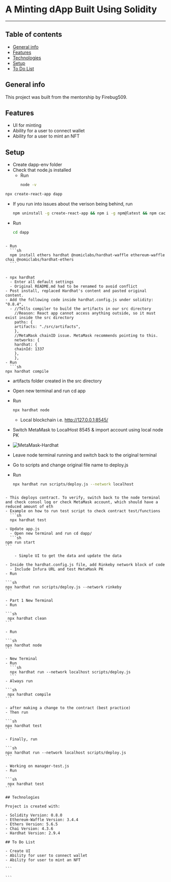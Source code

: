 # A Minting dApp Built Using Solidity

---

## Table of contents

- [General info](#general-info)
- [Features](#features)
- [Technologies](#technologies)
- [Setup](#setup)
- [To Do List](#to-do-list)

## General info

This project was built from the mentorship by Firebug509.

## Features

- UI for minting
- Ability for a user to connect wallet
- Ability for a user to mint an NFT

## Setup

- Create dapp-env folder
- Check that node.js installed
  - Run
    ```sh
    node -v
    ```

```sh
npx create-react-app dapp
```

- If you run into issues about the verison being behind, run

  ```sh
  npm uninstall -g create-react-app && npm i -g npm@latest && npm cache clean -f
  ```

- Run
  ```sh
  cd dapp
  ```

````

- Run
  ```sh
  npm install ethers hardhat @nomiclabs/hardhat-waffle ethereum-waffle chai @nomiclabs/hardhat-ethers
  ```


- npx hardhat
  - Enter all default settings
  - Original README.md had to be renamed to avoid conflict
- Post install, replaced Hardhat's content and pasted original content.
- Add the following code inside hardhat.config.js under solidity: "0.8.4",
  - //Tells compiler to build the artifacts in our src directory
    //Reason: React app cannot access anything outside, so it must exist inside the src directory
    paths: {
    artifacts: "./src/artifacts",
    },
    //MetaMask chainID issue. MetaMask recommends pointing to this.
    networks: {
    hardhat: {
    chainId: 1337
    },
    },
- Run
  ```sh
npx hardhat compile
````

- artifacts folder created in the src directory
- Open new terminal and run cd app
- Run

  ```sh
  npx hardhat node
  ```

  - Local blockchain i.e. http://127.0.0.1:8545/

- Switch MetaMask to LocalHost 8545 & import account using local node PK
- ![MetaMask-Hardhat](https://user-images.githubusercontent.com/96752508/168085825-7963931a-867a-4fc7-99d9-0afdbc7fdd9d.png)
- Leave node terminal running and switch back to the original terminal
- Go to scripts and change original file name to deploy.js
- Run
  ```sh
  npx hardhat run scripts/deploy.js --network localhost
  ```

````

- This deploys contract. To verify, switch back to the node terminal and check consol log or check MetaMask account, which should have a reduced amount of eth
- Example on how to run test script to check contract test/functions
  ```sh
  npx hardhat test
````

````
- Update app.js
  - Open new terminal and run cd dapp/
  ```sh
npm run start
```

    - Simple UI to get the data and update the data

- Inside the hardhat.config.js file, add Rinkeby network block of code
  - Include Infura URL and test MetaMask PK
- Run

```sh
npx hardhat run scripts/deploy.js --network rinkeby
```

- Part 1 New Terminal
- Run

```sh
 npx hardhat clean
```

- Run

```sh
npx hardhat node
```

- New Terminal
- Run
  ```sh
  npx hardhat run --network localhost scripts/deploy.js
  ```
- Always run

```sh
 npx hardhat compile
```

- after making a change to the contract (best practice)
- Then run

```sh
npx hardhat test
```

- Finally, run

```sh
npx hardhat run --network localhost scripts/deploy.js
```

- Working on manager-test.js
- Run

```sh
 npx hardhat test
```

## Technologies

Project is created with:

- Solidity Version: 0.8.0
- Ethereum-Waffle Version: 3.4.4
- Ethers Version: 5.6.5
- Chai Version: 4.3.6
- Hardhat Version: 2.9.4

## To Do List

- Create UI
- Ability for user to connect wallet
- Ability for user to mint an NFT

```

```
````
